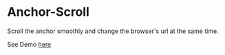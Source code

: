 Anchor-Scroll
=============

Scroll the anchor smoothly and change the browser's url at the same time.

See Demo [here](http://hzlzh.github.com/Anchor-Scroll/demo.html 'Anchor-Scroll demo')
